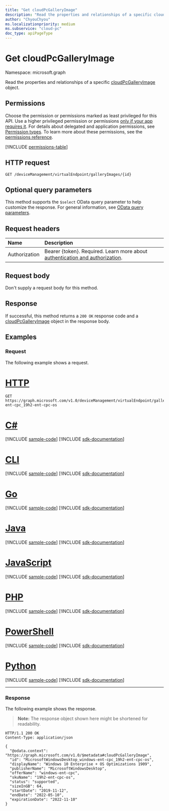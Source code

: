 ```yaml
---
title: "Get cloudPcGalleryImage"
description: "Read the properties and relationships of a specific cloudPcGalleryImage object."
author: "ChyouChyou"
ms.localizationpriority: medium
ms.subservice: "cloud-pc"
doc_type: apiPageType
---
```


# Get cloudPcGalleryImage

Namespace: microsoft.graph

Read the properties and relationships of a specific [cloudPcGalleryImage](../resources/cloudpcgalleryimage.md) object.

## Permissions

Choose the permission or permissions marked as least privileged for this API. Use a higher privileged permission or permissions [only if your app requires it](/graph/permissions-overview#best-practices-for-using-microsoft-graph-permissions). For details about delegated and application permissions, see [Permission types](/graph/permissions-overview#permission-types). To learn more about these permissions, see the [permissions reference](/graph/permissions-reference).

<!-- { "blockType": "permissions", "name": "cloudpcgalleryimage_get" } -->
[!INCLUDE [permissions-table](../includes/permissions/cloudpcgalleryimage-get-permissions.md)]

## HTTP request

<!-- {
  "blockType": "ignored"
}
-->

``` http
GET /deviceManagement/virtualEndpoint/galleryImages/{id}
```

## Optional query parameters

This method supports the `$select` OData query parameter to help customize the response. For general information, see [OData query parameters](/graph/query-parameters).

## Request headers

| Name          | Description               |
| :------------ | :------------------------ |
| Authorization | Bearer {token}. Required. Learn more about [authentication and authorization](/graph/auth/auth-concepts). |

## Request body

Don't supply a request body for this method.

## Response

If successful, this method returns a `200 OK` response code and a [cloudPcGalleryImage](../resources/cloudpcgalleryimage.md) object in the response body.

## Examples

### Request

The following example shows a request.

# [HTTP](#tab/http)
<!-- {
  "blockType": "request",
  "name": "get_cloudpcgalleryimage",
  "sampleKeys": ["MicrosoftWindowsDesktop_windows-ent-cpc_19h2-ent-cpc-os"]
}
-->

``` http
GET https://graph.microsoft.com/v1.0/deviceManagement/virtualEndpoint/galleryImages/MicrosoftWindowsDesktop_windows-ent-cpc_19h2-ent-cpc-os
```

# [C#](#tab/csharp)
[!INCLUDE [sample-code](../includes/snippets/csharp/get-cloudpcgalleryimage-csharp-snippets.md)]
[!INCLUDE [sdk-documentation](../includes/snippets/snippets-sdk-documentation-link.md)]

# [CLI](#tab/cli)
[!INCLUDE [sample-code](../includes/snippets/cli/get-cloudpcgalleryimage-cli-snippets.md)]
[!INCLUDE [sdk-documentation](../includes/snippets/snippets-sdk-documentation-link.md)]

# [Go](#tab/go)
[!INCLUDE [sample-code](../includes/snippets/go/get-cloudpcgalleryimage-go-snippets.md)]
[!INCLUDE [sdk-documentation](../includes/snippets/snippets-sdk-documentation-link.md)]

# [Java](#tab/java)
[!INCLUDE [sample-code](../includes/snippets/java/get-cloudpcgalleryimage-java-snippets.md)]
[!INCLUDE [sdk-documentation](../includes/snippets/snippets-sdk-documentation-link.md)]

# [JavaScript](#tab/javascript)
[!INCLUDE [sample-code](../includes/snippets/javascript/get-cloudpcgalleryimage-javascript-snippets.md)]
[!INCLUDE [sdk-documentation](../includes/snippets/snippets-sdk-documentation-link.md)]

# [PHP](#tab/php)
[!INCLUDE [sample-code](../includes/snippets/php/get-cloudpcgalleryimage-php-snippets.md)]
[!INCLUDE [sdk-documentation](../includes/snippets/snippets-sdk-documentation-link.md)]

# [PowerShell](#tab/powershell)
[!INCLUDE [sample-code](../includes/snippets/powershell/get-cloudpcgalleryimage-powershell-snippets.md)]
[!INCLUDE [sdk-documentation](../includes/snippets/snippets-sdk-documentation-link.md)]

# [Python](#tab/python)
[!INCLUDE [sample-code](../includes/snippets/python/get-cloudpcgalleryimage-python-snippets.md)]
[!INCLUDE [sdk-documentation](../includes/snippets/snippets-sdk-documentation-link.md)]

---

### Response

The following example shows the response.

>**Note:** The response object shown here might be shortened for readability.
<!-- {
  "blockType": "response",
  "truncated": true,
  "@odata.type": "microsoft.graph.cloudPcGalleryImage"
}
-->
``` http
HTTP/1.1 200 OK
Content-Type: application/json

{
  "@odata.context": "https://graph.microsoft.com/v1.0/$metadata#cloudPcGalleryImage",
  "id": "MicrosoftWindowsDesktop_windows-ent-cpc_19h2-ent-cpc-os",
  "displayName": "Windows 10 Enterprise + OS Optimizations 1909",
  "publisherName": "MicrosoftWindowsDesktop",
  "offerName": "windows-ent-cpc",
  "skuName": "19h2-ent-cpc-os",
  "status": "supported",
  "sizeInGB": 64,
  "startDate": "2019-11-12",
  "endDate": "2022-05-10",
  "expirationDate": "2022-11-10"
}
```
